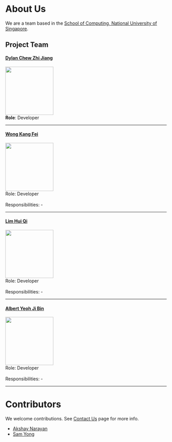# About Us

We are a team based in the [School of Computing, National University of Singapore](http://www.comp.nus.edu.sg).

## Project Team

#### [Dylan Chew Zhi Jiang](https://github.com/zavfel) <br>
<img src="images/Dyaln Chew.jpg" width="150"><br>
**Role**: Developer

-----

#### [Wong Kang Fei](https://github.com/kfwong)
<img src="images/Kang Fei.jpg" width="150"><br>
Role: Developer <br>  
Responsibilities: -

-----

#### [Lim Hui Qi](https://github.com/LuMiN0uSaRc) 
<img src="images/Hui Qi.jpg" width="150"><br>
Role: Developer <br>  
Responsibilities: -

-----

#### [Albert Yeoh Ji Bin](https://github.com/bertojo)
<img src="images/Albert Yeoh.jpg" width="150"><br>
Role: Developer <br>  
Responsibilities: -
 
-----

# Contributors

We welcome contributions. See [Contact Us](ContactUs.md) page for more info.

* [Akshay Narayan](https://github.com/se-edu/addressbook-level4/pulls?q=is%3Apr+author%3Aokkhoy)
* [Sam Yong](https://github.com/se-edu/addressbook-level4/pulls?q=is%3Apr+author%3Amauris)